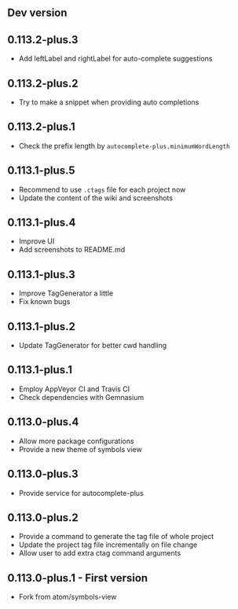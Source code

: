 ## Dev version

## 0.113.2-plus.3
- Add leftLabel and rightLabel for auto-complete suggestions

## 0.113.2-plus.2
- Try to make a snippet when providing auto completions

## 0.113.2-plus.1
- Check the prefix length by `autocomplete-plus.minimumWordLength`

## 0.113.1-plus.5
- Recommend to use `.ctags` file for each project now
- Update the content of the wiki and screenshots

## 0.113.1-plus.4
- Improve UI
- Add screenshots to README.md

## 0.113.1-plus.3
- Improve TagGenerator a little
- Fix known bugs

## 0.113.1-plus.2
- Update TagGenerator for better cwd handling

## 0.113.1-plus.1
- Employ AppVeyor CI and Travis CI
- Check dependencies with Gemnasium

## 0.113.0-plus.4
- Allow more package configurations
- Provide a new theme of symbols view

## 0.113.0-plus.3
- Provide service for autocomplete-plus

## 0.113.0-plus.2
- Provide a command to generate the tag file of whole project
- Update the project tag file incrementally on file change
- Allow user to add extra ctag command arguments

## 0.113.0-plus.1 - First version
- Fork from atom/symbols-view

